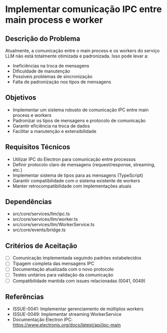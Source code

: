 # Implementar comunicação IPC entre main process e worker

## Descrição do Problema
Atualmente, a comunicação entre o main process e os workers do serviço LLM não está totalmente otimizada e padronizada. Isso pode levar a:
- Ineficiências na troca de mensagens
- Dificuldade de manutenção
- Possíveis problemas de sincronização
- Falta de padronização nos tipos de mensagens

## Objetivos
- Implementar um sistema robusto de comunicação IPC entre main process e workers
- Padronizar os tipos de mensagens e protocolo de comunicação
- Garantir eficiência na troca de dados
- Facilitar a manutenção e extensibilidade

## Requisitos Técnicos
- Utilizar IPC do Electron para comunicação entre processos
- Definir protocolo claro de mensagens (request/response, streaming, etc.)
- Implementar sistema de tipos para as mensagens (TypeScript)
- Garantir compatibilidade com o sistema existente de workers
- Manter retrocompatibilidade com implementações atuais

## Dependências
- src/core/services/llm/ipc.ts
- src/core/services/llm/worker.ts
- src/core/services/llm/WorkerService.ts
- src/core/events/bridge.ts

## Critérios de Aceitação
- [ ] Comunicação implementada seguindo padrões estabelecidos
- [ ] Tipagem completa das mensagens IPC
- [ ] Documentação atualizada com o novo protocolo
- [ ] Testes unitários para validação da comunicação
- [ ] Compatibilidade mantida com issues relacionadas (0041, 0049)

## Referências
- ISSUE-0041: Implementar gerenciamento de múltiplos workers
- ISSUE-0049: Implementar streaming WorkerService
- Documentação Electron IPC: https://www.electronjs.org/docs/latest/api/ipc-main